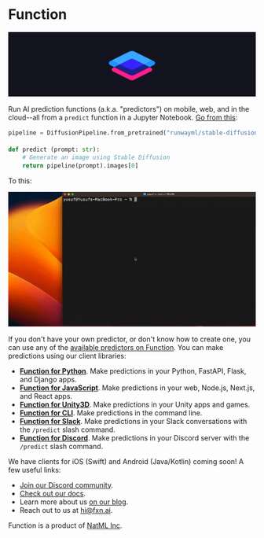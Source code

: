# Function

![function logo](https://raw.githubusercontent.com/fxnai/.github/main/logo_wide.png)

Run AI prediction functions (a.k.a. "predictors") on mobile, web, and in the cloud--all from a `predict` function in a Jupyter Notebook. [Go from this](https://github.com/fxnai/fxn/blob/main/examples/stable-diffusion.ipynb):
```py
pipeline = DiffusionPipeline.from_pretrained("runwayml/stable-diffusion-v1-5", torch_dtype=float16)

def predict (prompt: str):
    # Generate an image using Stable Diffusion
    return pipeline(prompt).images[0]
```

To this:

![prediction](https://raw.githubusercontent.com/fxnai/.github/main/predict.gif)

If you don't have your own predictor, or don't know how to create one, you can use any of the [available predictors on Function](https://fxn.ai/explore). You can make predictions using our client libraries:

- **[Function for Python](https://github.com/fxnai/fxn)**. Make predictions in your Python, FastAPI, Flask, and Django apps.
- **[Function for JavaScript](https://github.com/fxnai/fxnjs)**. Make predictions in your web, Node.js, Next.js, and React apps.
- **[Function for Unity3D](https://github.com/fxnai/fxn3d)**. Make predictions in your Unity apps and games.
- **[Function for CLI](https://github.com/fxnai/fxn)**. Make predictions in the command line.
- **[Function for Slack](https://api.fxn.ai/slack/install)**. Make predictions in your Slack conversations with the `/predict` slash command.
- **[Function for Discord](https://fxn.ai/discord)**. Make predictions in your Discord server with the `/predict` slash command.

We have clients for iOS (Swift) and Android (Java/Kotlin) coming soon! A few useful links:

- [Join our Discord community](https://fxn.ai/community).
- [Check out our docs](https://docs.fxn.ai).
- Learn more about us [on our blog](https://blog.fxn.ai).
- Reach out to us at [hi@fxn.ai](mailto:hi@fxn.ai).

Function is a product of [NatML Inc](https://github.com/natmlx).
